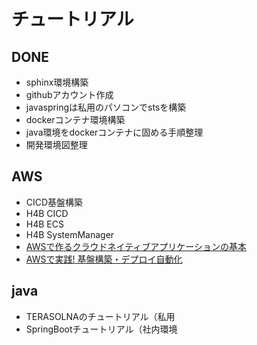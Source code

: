 # チュートリアル
## DONE
- sphinx環境構築
- githubアカウント作成
- javaspringは私用のパソコンでstsを構築
- dockerコンテナ環境構築
- java環境をdockerコンテナに固める手順整理
- 開発環境図整理

## AWS
- CICD基盤構築
- H4B CICD
- H4B ECS 
- H4B SystemManager
- [AWSで作るクラウドネイティブアプリケーションの基本](https://news.mynavi.jp/techplus/series/AWS/)
- [AWSで実践! 基盤構築・デプロイ自動化](https://news.mynavi.jp/techplus/series/AWSAuto/)


## java
- TERASOLNAのチュートリアル（私用
- SpringBootチュートリアル（社内環境
